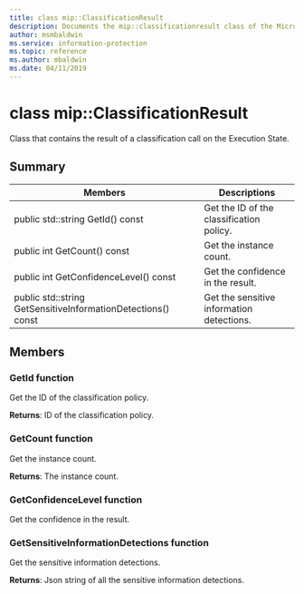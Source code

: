 ```yaml
---
title: class mip::ClassificationResult 
description: Documents the mip::classificationresult class of the Microsoft Information Protection (MIP) SDK.
author: msmbaldwin
ms.service: information-protection
ms.topic: reference
ms.author: mbaldwin
ms.date: 04/11/2019
---
```


# class mip::ClassificationResult 
Class that contains the result of a classification call on the Execution State.
  
## Summary
 Members                        | Descriptions                                
--------------------------------|---------------------------------------------
public std::string GetId() const  |  Get the ID of the classification policy.
public int GetCount() const  |  Get the instance count.
public int GetConfidenceLevel() const  |  Get the confidence in the result.
public std::string GetSensitiveInformationDetections() const  |  Get the sensitive information detections.
  
## Members
  
### GetId function
Get the ID of the classification policy.

  
**Returns**: ID of the classification policy.
  
### GetCount function
Get the instance count.

  
**Returns**: The instance count.
  
### GetConfidenceLevel function
Get the confidence in the result.
  
### GetSensitiveInformationDetections function
Get the sensitive information detections.

  
**Returns**: Json string of all the sensitive information detections.